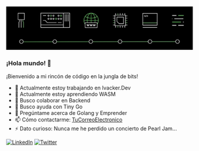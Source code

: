 ![Texto alternativo](https://raw.githubusercontent.com/ivackerdev/ivackerdev/main/evolution-ti.png)
### ¡Hola mundo! 👋
¡Bienvenido a mi rincón de código en la jungla de bits!

- 🔭 Actualmente estoy trabajando en Ivacker.Dev
- 🌱 Actualmente estoy aprendiendo WASM
- 👯 Busco colaborar en Backend
- 🤔 Busco ayuda con Tiny Go
- 💬 Pregúntame acerca de Golang y Emprender
- 📫 Cómo contactarme: [TuCorreoElectronico](mailto:ivan@ivacker.dev)
- ⚡ Dato curioso: Nunca me he perdido un concierto de Pearl Jam...

[![LinkedIn](https://img.shields.io/badge/-LinkedIn-blue?style=flat-square&logo=linkedin&logoColor=white)](https://www.linkedin.com/in/ivacker/)
[![Twitter](https://img.shields.io/badge/-Twitter-blue?style=flat-square&logo=twitter&logoColor=white)](https://twitter.com/ivackerdev)


